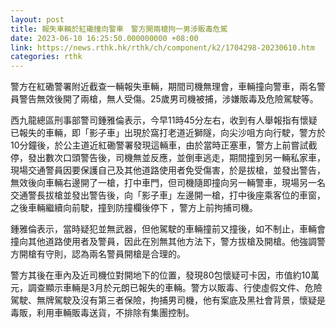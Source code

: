 ```yaml
---
layout: post
title: 報失車輛於紅磡撞向警車　警方開兩槍拘一男涉販毒危駕
date: 2023-06-10 16:25:50.000000000 +08:00
link: https://news.rthk.hk/rthk/ch/component/k2/1704298-20230610.htm
categories: rthk
---
```


警方在紅磡警署附近截查一輛報失車輛，期間司機無理會，車輛撞向警車，兩名警員警告無效後開了兩槍，無人受傷。25歲男司機被捕，涉嫌販毒及危險駕駛等。

西九龍總區刑事部警司鍾雅倫表示，今早11時45分左右，收到有人舉報指有懷疑已報失的車輛，即「影子車」出現於窩打老道近獅隧，向尖沙咀方向行駛，警方於10分鐘後，於公主道近紅磡警署發現這輛車，由於當時正塞車，警方上前嘗試截停，發出數次口頭警告後，司機無並反應，並倒車逃走，期間撞到另一輛私家車，現場交通警員因要保護自己及其他道路使用者免受傷害，於是拔槍，並發出警告，無效後向車輛右邊開了一槍，打中車門，但司機隨即撞向另一輛警車，現場另一名交通警長拔槍並發出警告後，向「影子車」左邊開一槍，打中後座乘客位的車窗，之後車輛繼續向前駛，撞到防撞欄後停下 ，警方上前拘捕司機。

鍾雅倫表示，當時疑犯並無武器，但他駕駛的車輛撞前又撞後，如不制止，車輛會撞向其他道路使用者及警員，因此在別無其他方法下，警方拔槍及開槍。他強調警方開槍有守則，認為兩名警員開槍是合理的。

警方其後在車內及近司機位對開地下的位置，發現80包懷疑可卡因，市值約10萬元，調查顯示車輛是3月於元朗已報失的車輛。警方以販毒、行使虛假文件、危險駕駛、無牌駕駛及沒有第三者保險，拘捕男司機，他有案底及黑社會背景，懷疑是毒販，利用車輛販毒送貨，不排除有集團控制。

